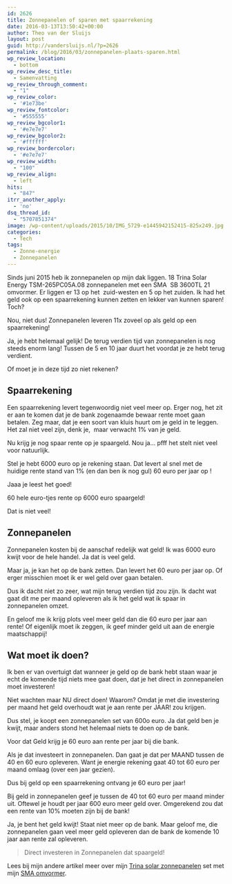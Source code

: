```yaml
---
id: 2626
title: Zonnepanelen of sparen met spaarrekening
date: 2016-03-13T13:50:42+00:00
author: Theo van der Sluijs
layout: post
guid: http://vandersluijs.nl/?p=2626
permalink: /blog/2016/03/zonnepanelen-plaats-sparen.html
wp_review_location:
  - bottom
wp_review_desc_title:
  - Samenvatting
wp_review_through_comment:
  - "1"
wp_review_color:
  - '#1e73be'
wp_review_fontcolor:
  - '#555555'
wp_review_bgcolor1:
  - '#e7e7e7'
wp_review_bgcolor2:
  - '#ffffff'
wp_review_bordercolor:
  - '#e7e7e7'
wp_review_width:
  - "100"
wp_review_align:
  - left
hits:
  - "847"
itrr_another_apply:
  - 'no'
dsq_thread_id:
  - "5707851374"
image: /wp-content/uploads/2015/10/IMG_5729-e1445942152415-825x249.jpg
categories:
  - Tech
tags:
  - Zonne-energie
  - Zonnepanelen
---
```

Sinds juni 2015 heb ik zonnepanelen op mijn dak liggen. 18 Trina Solar Energy TSM-265PC05A.08 zonnepanelen met een SMA  SB 3600TL 21 omvormer. Er liggen er 13 op het  zuid-westen en 5 op het zuiden. Ik had het geld ook op een spaarrekening kunnen zetten en lekker van kunnen sparen! Toch?

Nou, niet dus! Zonnepanelen leveren 11x zoveel op als geld op een spaarrekening!<!--more-->

Ja, je hebt helemaal gelijk! De terug verdien tijd van zonnepanelen is nog steeds enorm lang! Tussen de 5 en 10 jaar duurt het voordat je ze hebt terug verdient.

Of moet je in deze tijd zo niet rekenen?

## Spaarrekening

Een spaarrekening levert tegenwoordig niet veel meer op. Erger nog, het zit er aan te komen dat je de bank zogenaamde bewaar rente moet gaan betalen. Zeg maar, dat je een soort van kluis huurt om je geld in te leggen. Het zal niet veel zijn, denk je,  maar verwacht 1% van je geld.

Nu krijg je nog spaar rente op je spaargeld. Nou ja&#8230; pfff het stelt niet veel voor natuurlijk.

Stel je hebt 6000 euro op je rekening staan. Dat levert al snel met de huidige rente stand van 1% (en dan ben ik nog gul) 60 euro per jaar op !

Jaaa je leest het goed!

60 hele euro-tjes rente op 6000 euro spaargeld!

Dat is niet veel!

## Zonnepanelen

Zonnepanelen kosten bij de aanschaf redelijk wat geld! Ik was 6000 euro kwijt voor de hele handel. Ja dat is veel geld.

Maar ja, je kan het op de bank zetten. Dan levert het 60 euro per jaar op. Of erger misschien moet ik er wel geld over gaan betalen.

Dus ik dacht niet zo zeer, wat mijn terug verdien tijd zou zijn. Ik dacht wat gaat dit me per maand opleveren als ik het geld wat ik spaar in zonnepanelen omzet.

En geloof me ik krijg plots veel meer geld dan die 60 euro per jaar aan rente! Of eigenlijk moet ik zeggen, ik geef minder geld uit aan de energie maatschappij!

## Wat moet ik doen?

Ik ben er van overtuigt dat wanneer je geld op de bank hebt staan waar je echt de komende tijd niets mee gaat doen, dat je het direct in zonnepanelen moet investeren!

Niet wachten maar NU direct doen! Waarom? Omdat je met die investering per maand het geld overhoudt wat je aan rente per JAAR! zou krijgen.

Dus stel, je koopt een zonnepanelen set van 600o euro. Ja dat geld ben je kwijt, maar anders stond het helemaal niets te doen op de bank.

Voor dat Geld krijg je 60 euro aan rente per jaar bij die bank.

Als je dat investeert in zonnepanelen. Dan gaat je dat per MAAND tussen de 40 en 60 euro opleveren. Want je energie rekening gaat 40 tot 60 euro per maand omlaag (over een jaar gezien).

Dus bij geld op een spaarrekening ontvang je 60 euro per jaar!

Bij geld in zonnepanelen geef je tussen de 40 tot 60 euro per maand minder uit. Oftewel je houdt per jaar 600 euro meer geld over. Omgerekend zou dat een rente van 10% moeten zijn bij de bank!

Ja, je bent het geld kwijt! Staat niet meer op de bank. Maar geloof me, die zonnepanelen gaan veel meer geld opleveren dan de bank de komende 10 jaar aan rente zal opleveren.

> Direct investeren in Zonnepanelen dat spaargeld!

Lees bij mijn andere artikel meer over mijn [Trina solar zonnepanelen](https://vandersluijs.nl/blog/2015/10/trina-solar-tsm-265pc05a-08-review.html) set met mijn [SMA omvormer](https://vandersluijs.nl/blog/2015/10/sma-sunny-boy-3600tl-21-review.html).